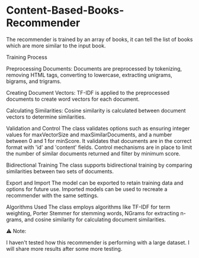 # Content-Based-Books-Recommender
The recommender is trained by an array of books, it can tell the list of books which are more similar to the input book.


Training Process

Preprocessing Documents:
Documents are preprocessed by tokenizing, removing HTML tags, converting to lowercase, extracting unigrams, bigrams, and trigrams.

Creating Document Vectors:
TF-IDF is applied to the preprocessed documents to create word vectors for each document.

Calculating Similarities:
Cosine similarity is calculated between document vectors to determine similarities.

Validation and Control
The class validates options such as ensuring integer values for maxVectorSize and maxSimilarDocuments, and a number between 0 and 1 for minScore.
It validates that documents are in the correct format with 'id' and 'content' fields.
Control mechanisms are in place to limit the number of similar documents returned and filter by minimum score.

Bidirectional Training
The class supports bidirectional training by comparing similarities between two sets of documents.

Export and Import
The model can be exported to retain training data and options for future use.
Imported models can be used to recreate a recommender with the same settings.

Algorithms Used
The class employs algorithms like TF-IDF for term weighting, Porter Stemmer for stemming words, NGrams for extracting n-grams, and cosine similarity for calculating document similarities.


⚠️ Note:

I haven't tested how this recommender is performing with a large dataset. I will share more results after some more testing.
